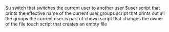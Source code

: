 Su
switch that switches the current user to another user 
$user 
script that prints the effective name of the current user 
groups 
script that prints out all the groups the current user is part of
chown 
script that changes the owner of the file 
touch 
script that creates an empty file 


